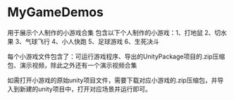 # MyGameDemos
用于展示个人制作的小游戏合集 
包含以下个人制作的小游戏：1、打地鼠 2、切水果 3、气球飞行 4、小人快跑 5、足球游戏 6、生死决斗

每个小游戏文件包含了：可运行游戏程序、导出的UnityPackage项目的.zip压缩包、演示视频，除此之外还有一个演示视频合集

如需打开小游戏的原始unity项目文件，需要下载对应小游戏的.zip压缩包，并导入到新建的unity项目中，打开对应场景并运行即可。
